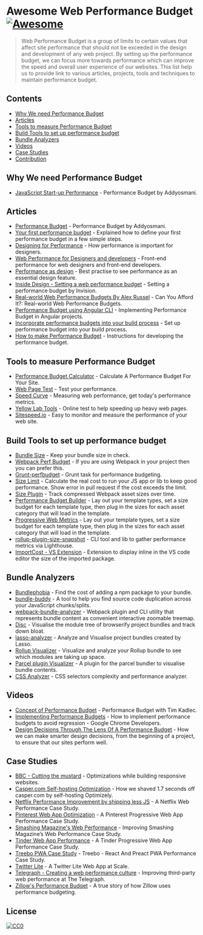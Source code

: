 # Awesome Web Performance Budget [![Awesome](https://awesome.re/badge.svg)](https://awesome.re)
> Web Performance Budget is a group of limits to certain values that affect site performance that should not be exceeded in the design and development of any web project. By setting up the performance budget, we can focus more towards performance which can improve the speed and overall user experience of our websites. This list help us to provide link to various articles, projects, tools and techniques to maintain performance budget.


## Contents

- [Why We need Performance Budget](#why-we-need-performance-budget)
- [Articles](#articles)
- [Tools to measure Performance Budget](#tools-to-measure-performance-budget)
- [Build Tools to set up performance budget](#build-tools-to-set-up-performance-budget)
- [Bundle Analyzers](#bundle-analyzers)
- [Videos](#videos)
- [Case Studies](#case-studies)
- [Contribution](#contribution)

## Why We need Performance Budget

- [JavaScript Start-up Performance](https://medium.com/reloading/javascript-start-up-performance-69200f43b201) - Performance Budget by Addyosmani.

## Articles
- [Performance Budget](https://addyosmani.com/blog/performance-budgets/) - Performance Budget by Addyosmani.
- [Your first performance budget](https://web.dev/your-first-performance-budget/) - Explained how to define your first performance budget in a few simple steps.
- [Designing for Performance](http://designingforperformance.com/index.html#table-of-contents) - How performance is important for designers.
- [Web Performance for Designers and developers](https://csswizardry.com/2013/01/front-end-performance-for-web-designers-and-front-end-developers/) - Front-end performance for web designers and front-end developers.
- [Performance as design](http://bradfrost.com/blog/post/performance-as-design/) - Best practise to see performance as an essential design feature.
- [Inside Design - Setting a web performance budget](https://www.invisionapp.com/inside-design/setting-a-web-performance-budget/) - Setting a performance budget by Invision.
- [Real-world Web Performance Budgets By Alex Russel](https://infrequently.org/2017/10/can-you-afford-it-real-world-web-performance-budgets/) - Can You Afford It?: Real-world Web Performance Budgets.
- [Performance Budget using Angular CLI](https://medium.com/dailyjs/how-did-angular-cli-budgets-save-my-day-and-how-they-can-save-yours-300d534aae7a) - Implementing Performance Budget in Angular projects.
- [Incorporate performance budgets into your build process](https://web.dev/incorporate-performance-budgets-into-your-build-tools) - Set up performance budget into your build process.
- [How to make Performance Budget](http://v3.danielmall.com/articles/how-to-make-a-performance-budget/) - Instructions for developing the performance budget.

## Tools to measure Performance Budget

- [Performance Budget Calculator](http://www.performancebudget.io/) - Calculate A Performance Budget For Your Site.
- [Web Page Test](https://www.webpagetest.org/easy) - Test your performance.
- [Speed Curve](https://speedcurve.com) - Measuring web performance, get today's performance metrics.
- [Yellow Lab Tools](https://yellowlab.tools/) - Online test to help speeding up heavy web pages.
- [Sitespeed.io](https://www.sitespeed.io/) - Easy to monitor and measure the performance of your web site.

## Build Tools to set up performance budget

- [Bundle Size](https://github.com/siddharthkp/bundlesize) - Keep your bundle size in check.
- [Webpack Perf Budget](https://webpack.js.org/configuration/performance/) - If you are using Webpack in your project then you can prefer this.
- [Grunt-perfbudget](https://github.com/tkadlec/grunt-perfbudget) - Grunt task for performance budgeting.
- [Size Limit](https://github.com/ai/size-limit) - Calculate the real cost to run your JS app or lib to keep good performance. Show error in pull request if the cost exceeds the limit.
- [Size Plugin](https://github.com/GoogleChromeLabs/size-plugin) - Track compressed Webpack asset sizes over time.
- [Performance Budget Builder](https://github.com/GoogleChromeLabs/pr-bot) - Lay out your template types, set a size budget for each template type, then plug in the sizes for each asset category that will load in the template.
- [Progressive Web Metrics](https://github.com/paulirish/pwmetrics) - Lay out your template types, set a size budget for each template type, then plug in the sizes for each asset category that will load in the template. 
- [rollup-plugin-size-snapshot](https://github.com/TrySound/rollup-plugin-size-snapshot) - CLI tool and lib to gather performance metrics via Lighthouse.
- [ImportCost - VS Extension](https://marketplace.visualstudio.com/items?itemName=wix.vscode-import-cost) - Extension to display inline in the VS code editor the size of the imported package.

## Bundle Analyzers

- [Bundlephobia](https://bundlephobia.com/) - Find the cost of adding a npm package to your bundle.
- [bundle-buddy](https://bundle-buddy.firebaseapp.com/) - A tool to help you find source code duplication across your JavaScript chunks/splits.
- [webpack-bundle-analyzer](https://github.com/webpack-contrib/webpack-bundle-analyzer) - Webpack plugin and CLI utility that represents bundle content as convenient interactive zoomable treemap.
- [Disc](http://hughsk.io/disc/) - Visualise the module tree of browserify project bundles and track down bloat. 
- [lasso-analyzer](https://github.com/ajay2507/lasso-analyzer) - Analyze and Visualise project bundles created by Lasso.
- [Rollup Visualizer](https://github.com/btd/rollup-plugin-visualizer) - Visualize and analyze your Rollup bundle to see which modules are taking up space.
- [Parcel plugin Visualizer](https://github.com/gregtillbrook/parcel-plugin-bundle-visualiser) - A plugin for the parcel bundler to visualise bundle contents.
- [CSS Analyzer](https://github.com/macbre/analyze-css) - CSS selectors complexity and performance analyzer.

## Videos

- [Concept of Performance Budget](https://www.youtube.com/watch?list=PLYo5nh8xQFpkwsu9QNlCpPGkmCCuTTWDJ&v=yqejmZrtmNg) - Performance Budget with Tim Kadlec.
- [Implementing Performance Budgets](https://youtu.be/vVlpCmK1l5k) - How to implement performance budgets to avoid regression - Google Chrome Developers.
- [Design Decisions Through The Lens Of A Performance Budget](https://vimeo.com/108328247) - How we can make smarter design decisions, from the beginning of a project, to ensure that our sites perform well.

## Case Studies

- [BBC - Cutting the mustard](http://responsivenews.co.uk/post/18948466399/cutting-the-mustard) - Optimizations while building responsive websites.
- [Casper.com Self-hosting Optimization](https://medium.com/caspertechteam/we-shaved-1-7-seconds-off-casper-com-by-self-hosting-optimizely-2704bcbff8ec) - How we shaved 1.7 seconds off casper.com by self-hosting Optimizely.
- [Netflix Performance Improvement by shipping less JS](https://medium.com/dev-channel/a-netflix-web-performance-case-study-c0bcde26a9d9) - A Netflix Web Performance Case Study.
- [Pinterest Web App Optimization](https://medium.com/dev-channel/a-pinterest-progressive-web-app-performance-case-study-3bd6ed2e6154/) - A Pinterest Progressive Web App Performance Case Study.
- [Smashing Magazine's Web Performance](https://www.smashingmagazine.com/2014/09/improving-smashing-magazine-performance-case-study/) - Improving Smashing Magazine’s Web Performance Case Study.
- [Tinder Web App Performance](https://medium.com/@addyosmani/a-tinder-progressive-web-app-performance-case-study-78919d98ece0/) - A Tinder Progressive Web App Performance Case Study.
- [Treebo PWA Case Study](https://medium.com/dev-channel/treebo-a-react-and-preact-progressive-web-app-performance-case-study-5e4f450d5299/) - Treebo - React And Preact PWA Performance Case Study.
- [Twitter Lite](https://medium.com/@paularmstrong/twitter-lite-and-high-performance-react-progressive-web-apps-at-scale-d28a00e780a3/) - A Twitter Lite Web App at Scale.
- [Telegraph - Creating a web performance culture](https://medium.com/the-telegraph-engineering/improving-third-party-web-performance-at-the-telegraph-a0a1000be5) - Improving third-party web performance at The Telegraph.
- [Zillow's Performance Budget](https://www.zillow.com/engineering/bigger-faster-more-engaging-budget/) - A true story of how Zillow uses performance budgeting.

## License

[![CC0](https://mirrors.creativecommons.org/presskit/buttons/88x31/svg/cc-zero.svg)](https://creativecommons.org/publicdomain/zero/1.0)
